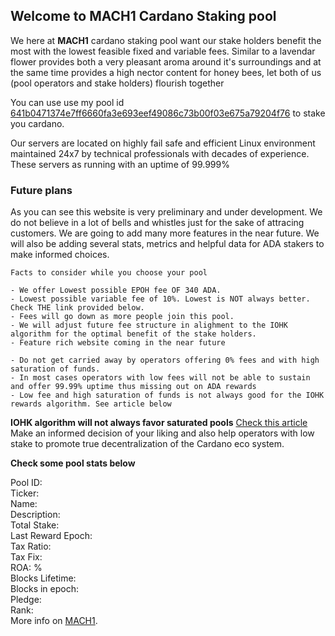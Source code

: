 
<!-- Google Tag Manager (noscript) -->
<noscript><iframe src="https://www.googletagmanager.com/ns.html?id=GTM-W53Z32X"
height="0" width="0" style="display:none;visibility:hidden"></iframe></noscript>
<!-- End Google Tag Manager (noscript) -->

## Welcome to MACH1 Cardano Staking pool

We here at **MACH1** cardano staking pool want our stake holders benefit the most with the lowest feasible fixed and variable fees. Similar to a lavendar flower provides both a very pleasant aroma around it's surroundings and at the same time provides a high nector content for honey bees, let both of us (pool operators and stake holders) flourish together

You can use use my pool id [641b0471374e7ff6660fa3e693eef49086c73b00f03e675a79204f76](https://cardanoscan.io/pool/641b0471374e7ff6660fa3e693eef49086c73b00f03e675a79204f76) to stake you cardano.

Our servers are located on highly fail safe and efficient Linux environment maintained 24x7 by technical professionals with decades of experience. These servers as running with an uptime of 99.999%

### Future plans

As you can see this website is very preliminary and under development. We do not believe in a lot of bells and whistles just for the sake of attracing customers. We are going to add many more features in the near future. We will also be adding several stats, metrics and helpful data for ADA stakers to make informed choices.

```
Facts to consider while you choose your pool

- We offer Lowest possible EPOH fee OF 340 ADA.
- Lowest possible variable fee of 10%. Lowest is NOT always better. Check THE link provided below.
- Fees will go down as more people join this pool.
- We will adjust future fee structure in alighment to the IOHK algorithm for the optimal benefit of the stake holders.
- Feature rich website coming in the near future

- Do not get carried away by operators offering 0% fees and with high saturation of funds. 
- In most cases operators with low fees will not be able to sustain and offer 99.99% uptime thus missing out on ADA rewards
- Low fee and high saturation of funds is not always good for the IOHK rewards algorithm. See article below
```
**IOHK algorithm will not always favor saturated pools** [Check this article](https://www.reddit.com/r/cardano/comments/ejie0c/cardano_staking_what_drives_returns_how_to_pick/)  Make an informed decision of your liking and also help operators with low stake to promote true decentralization of the Cardano eco system.
<!--
<a href="https://twitter.com/ADAarrowPool?ref_src=twsrc%5Etfw" class="twitter-follow-button" data-show-count="false">Follow @ADAarrowPool</a><script async src="https://platform.twitter.com/widgets.js" charset="utf-8"></script>
-->
**Check some pool stats below**

<script  src="https://ajax.googleapis.com/ajax/libs/jquery/3.4.1/jquery.min.js"></script>
<script>
$.getJSON('https://js.adapools.org/pools/641b0471374e7ff6660fa3e693eef49086c73b00f03e675a79204f76/summary.json', function(data) { 
$.each( data.data, function( i, val ) { 
		a=new Array('tax_fix','pledge','total_stake');
		if(parseInt(val) > 100000) val=Math.round(parseInt(val)/1000000);
		if(i=='blocks_lifetime') val=parseInt(val) + parseInt(data.data.blocks_epoch);

		$('#641b0471374e7ff6660fa3e693eef49086c73b00f03e675a79204f76_'+i).html(val).text();   
}); 
		});
</script>

Pool ID: <span id="641b0471374e7ff6660fa3e693eef49086c73b00f03e675a79204f76_pool_id"></span><br>
		Ticker: <span id="641b0471374e7ff6660fa3e693eef49086c73b00f03e675a79204f76_db_ticker"></span><br>
		Name: <span id="641b0471374e7ff6660fa3e693eef49086c73b00f03e675a79204f76_db_name"></span><br>
		Description: <span id="641b0471374e7ff6660fa3e693eef49086c73b00f03e675a79204f76_db_description"></span><br>
		Total Stake: <span id="641b0471374e7ff6660fa3e693eef49086c73b00f03e675a79204f76_total_stake"></span><br>
		Last Reward Epoch: <span id="641b0471374e7ff6660fa3e693eef49086c73b00f03e675a79204f76_rewards_epoch"></span><br>
		Tax Ratio: <span id="641b0471374e7ff6660fa3e693eef49086c73b00f03e675a79204f76_tax_ratio"></span><br>
		Tax Fix: <span id="641b0471374e7ff6660fa3e693eef49086c73b00f03e675a79204f76_tax_fix"></span><br>
		ROA: <span id="641b0471374e7ff6660fa3e693eef49086c73b00f03e675a79204f76_roa">%</span><br>
		Blocks Lifetime: <span id="641b0471374e7ff6660fa3e693eef49086c73b00f03e675a79204f76_blocks_lifetime"></span><br>
		Blocks in epoch: <span id="641b0471374e7ff6660fa3e693eef49086c73b00f03e675a79204f76_blocks_epoch"></span><br>
		Pledge: <span id="641b0471374e7ff6660fa3e693eef49086c73b00f03e675a79204f76_pledge"></span><br>
		Rank: <span id="641b0471374e7ff6660fa3e693eef49086c73b00f03e675a79204f76_rank"></span><br>
		More info on <a href="https://adapools.org/pool/641b0471374e7ff6660fa3e693eef49086c73b00f03e675a79204f76">MACH1</a>.
